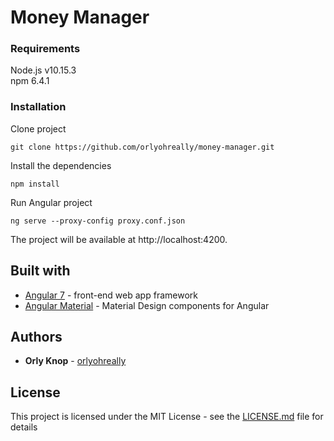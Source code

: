 # Money Manager

### Requirements

Node.js v10.15.3  
npm 6.4.1

### Installation

Clone project
```
git clone https://github.com/orlyohreally/money-manager.git
```

Install the dependencies

```
npm install
```

Run Angular project

```
ng serve --proxy-config proxy.conf.json
```

The project will be available at http://localhost:4200. 

## Built with

- [Angular 7](https://angular.io/) - front-end web app framework
- [Angular Material](https://material.angular.io) - Material Design components for Angular

## Authors

- **Orly Knop** - [orlyohreally](https://github.com/orlyohreally)

## License

This project is licensed under the MIT License - see the [LICENSE.md](LICENSE) file for details
